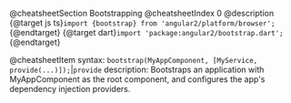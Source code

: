 @cheatsheetSection
Bootstrapping
@cheatsheetIndex 0
@description
{@target js ts}`import {bootstrap} from 'angular2/platform/browser';`{@endtarget}
{@target dart}`import 'package:angular2/bootstrap.dart';`{@endtarget}

@cheatsheetItem
syntax:
`bootstrap​(MyAppComponent, [MyService, provide(...)]);`|`provide`
description:
Bootstraps an application with MyAppComponent as the root component, and
configures the app's dependency injection providers.
